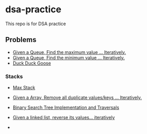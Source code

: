 # dsa-practice

This repo is for DSA practice

## Problems

- [Given a Queue, Find the maximum value ... Iteratively.](code-challenges/queues/max-val-iterative/README.md)
- [Given a Queue, Find the minimum value ... Iteratively.](code-challenges/queues/min-val-iterative/README.md)
- [Duck Duck Goose](code-challenges/queues/duck-duck-goose/README.md)

### Stacks

- [Max Stack](code-challenges/stacks/max-stack/README.md)

- [Given a Array, Remove all duplicate values/keys ... Iteratively.](code-challenges/arrays/remove-dups/README.md)

- [Binary Search Tree Implementation and Traversals](code-challenges/bst/README.md)
- [Given a linked list, reverse its values... iteratively](code-challenges/bst/README.md)

- []()
